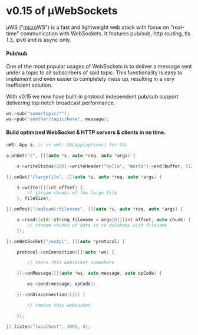 # v0.15 of µWebSockets

µWS ("[micro](https://en.wikipedia.org/wiki/Micro-)WS") is a fast and lightweight web stack with focus on "real-time" communication with WebSockets. It features pub/sub, http routing, tls 1.3, ipv6 and is async only.

#### Pub/sub
One of the most popular usages of WebSockets is to deliver a message sent under a topic to all subscribers of said topic. This functionality is easy to implement and even easier to completely mess up, resulting in a very inefficient solution.

With v0.15 we now have built-in protocol independent pub/sub support delivering top notch broadcast performance.

```c++
ws->sub("some/topic/*");
ws->pub("another/topic/here", message);
```

#### Build optimized WebSocket & HTTP servers & clients in no time.
```c++
uWS::App a; // or uWS::SSLApp(options) for SSL

a.onGet("/", [](auto *s, auto *req, auto *args) {

    s->writeStatus(200)->writeHeader("Hello", "World")->end(buffer, 512);

}).onGet("/largefile", [](auto *s, auto *req, auto *args) {

    s->write([](int offset) {
        // stream chunks of the large file
    }, fileSize);

}).onPost("/upload/:filename", [](auto *s, auto *req, auto *args) {

    s->read([std::string filename = args[0]](int offset, auto chunk) {
        // stream chunks of data in to database with filename
    });

}).onWebSocket("/wsApi", [](auto *protocol) {

    protocol->onConnection([](auto *ws) {

        // store this websocket somewhere

    })->onMessage([](auto *ws, auto message, auto opCode) {

        ws->send(message, opCode);

    })->onDisconnection([]() {

        // remove this websocket

    });

}).listen("localhost", 3000, 0);
```
